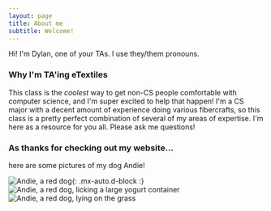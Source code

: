 ```yaml
---
layout: page
title: About me
subtitle: Welcome!
---
```


Hi! I'm Dylan, one of your TAs. I use they/them pronouns. 

### Why I'm TA'ing eTextiles

This class is the _coolest_ way to get non-CS people comfortable with computer science, and I'm super excited to help that happen! I'm a CS major with a decent amount of experience doing various fibercrafts, so this class is a pretty perfect combination of several of my areas of expertise. I'm here as a resource for you all. Please ask me questions!

### As thanks for checking out my website...
here are some pictures of my dog Andie!

![Andie, a red dog](https://dlc4-williams.github.io/assets/img/andie_1.png){: .mx-auto.d-block :}
![Andie, a red dog, licking a large yogurt container](https://dlc4-williams.github.io/assets/img/andie_2.png "test title")
![Andie, a red dog, lying on the grass](https://dlc4-williams.github.io/assets/img/andie_3.png)
